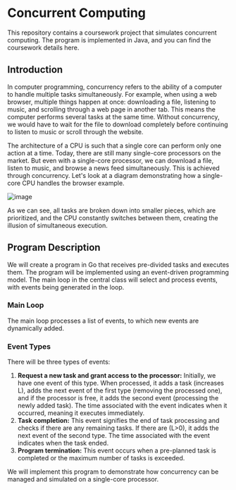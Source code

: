 # Concurrent Computing

This repository contains a coursework project that simulates concurrent computing. The program is implemented in Java, and you can find the coursework details here.

## Introduction

In computer programming, concurrency refers to the ability of a computer to handle multiple tasks simultaneously. For example, when using a web browser, multiple things happen at once: downloading a file, listening to music, and scrolling through a web page in another tab. This means the computer performs several tasks at the same time. Without concurrency, we would have to wait for the file to download completely before continuing to listen to music or scroll through the website.

The architecture of a CPU is such that a single core can perform only one action at a time. Today, there are still many single-core processors on the market. But even with a single-core processor, we can download a file, listen to music, and browse a news feed simultaneously. This is achieved through concurrency. Let's look at a diagram demonstrating how a single-core CPU handles the browser example.

![image](https://github.com/DEPTH-STRIDA/Concurrent-computing/assets/92984389/08efeef9-7008-4ee6-8d79-048b788bdfc6)

As we can see, all tasks are broken down into smaller pieces, which are prioritized, and the CPU constantly switches between them, creating the illusion of simultaneous execution.

## Program Description

We will create a program in Go that receives pre-divided tasks and executes them. The program will be implemented using an event-driven programming model. The main loop in the central class will select and process events, with events being generated in the loop.

### Main Loop

The main loop processes a list of events, to which new events are dynamically added.

### Event Types

There will be three types of events:
1. **Request a new task and grant access to the processor:** Initially, we have one event of this type. When processed, it adds a task (increases L), adds the next event of the first type (removing the processed one), and if the processor is free, it adds the second event (processing the newly added task). The time associated with the event indicates when it occurred, meaning it executes immediately.
2. **Task completion:** This event signifies the end of task processing and checks if there are any remaining tasks. If there are (L>0), it adds the next event of the second type. The time associated with the event indicates when the task ended.
3. **Program termination:** This event occurs when a pre-planned task is completed or the maximum number of tasks is exceeded.

We will implement this program to demonstrate how concurrency can be managed and simulated on a single-core processor.
